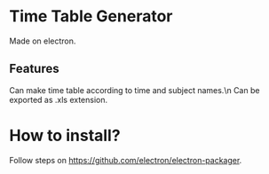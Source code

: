 # Time Table Generator
Made on electron.

## Features
Can make time table according to time and subject names.\n
Can be exported as .xls extension.

# How to install?
Follow steps on https://github.com/electron/electron-packager.
